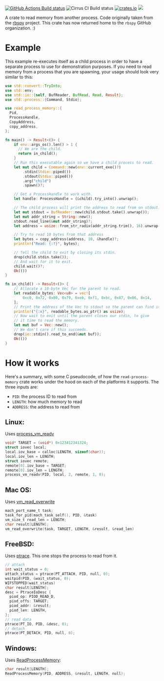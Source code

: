 [![GitHub Actions Build status](https://github.com/rbspy/read-process-memory/actions/workflows/build.yml/badge.svg)](https://github.com/rbspy/read-process-memory/actions/workflows/build.yml) ![Cirrus CI Build status](https://api.cirrus-ci.com/github/luser/read-process-memory.svg) [![crates.io](https://img.shields.io/crates/v/read-process-memory.svg)](https://crates.io/crates/read-process-memory) [![](https://docs.rs/read-process-memory/badge.svg)](https://docs.rs/read-process-memory)

A crate to read memory from another process. Code originally taken from the [rbspy](https://github.com/rbspy/rbspy/) project. This crate has now returned home to the `rbspy` GitHub organization. :)

# Example

This example re-executes itself as a child process in order to have a separate process to use for demonstration purposes. If you need to read memory from a process that you are spawning, your usage should look very similar to this:

```rust
use std::convert::TryInto;
use std::env;
use std::io::{self, BufReader, BufRead, Read, Result};
use std::process::{Command, Stdio};

use read_process_memory::{
  Pid,
  ProcessHandle,
  CopyAddress,
  copy_address,
};

fn main() -> Result<()> {
    if env::args_os().len() > 1 {
      // We are the child.
      return in_child();
    }
    // Run this executable again so we have a child process to read.
    let mut child = Command::new(env::current_exe()?)
        .stdin(Stdio::piped())
        .stdout(Stdio::piped())
        .arg("child")
        .spawn()?;

    // Get a ProcessHandle to work with.
    let handle: ProcessHandle = (&child).try_into().unwrap();

    // The child process will print the address to read from on stdout.
    let mut stdout = BufReader::new(child.stdout.take().unwrap());
    let mut addr_string = String::new();
    stdout.read_line(&mut addr_string)?;
    let address = usize::from_str_radix(addr_string.trim(), 16).unwrap();

    // Try to read 10 bytes from that address
    let bytes = copy_address(address, 10, &handle)?;
    println!("Read: {:?}", bytes);

    // Tell the child to exit by closing its stdin.
    drop(child.stdin.take());
    // And wait for it to exit.
    child.wait()?;
    Ok(())
}

fn in_child() -> Result<()> {
    // Allocate a 10-byte Vec for the parent to read.
    let readable_bytes: Vec<u8> = vec![
        0xc0, 0x72, 0x80, 0x79, 0xeb, 0xf1, 0xbc, 0x87, 0x06, 0x14,
    ];
    // Print the address of the Vec to stdout so the parent can find it.
    println!("{:x}", readable_bytes.as_ptr() as usize);
    // Now wait to exit until the parent closes our stdin, to give
    // it time to read the memory.
    let mut buf = Vec::new();
    // We don't care if this succeeds.
    drop(io::stdin().read_to_end(&mut buf));
    Ok(())
}

```

# How it works

Here's a summary, with some C pseudocode, of how the `read-process-memory`
crate works under the hood on each of the platforms it supports. The three
inputs are:

* `PID`: the process ID to read from
* `LENGTH`: how much memory to read
* `ADDRESS`: the address to read from

## Linux:

Uses [process_vm_readv](https://man7.org/linux/man-pages/man2/process_vm_readv.2.html)

```c
void* TARGET = (void*) 0x123412341324;
struct iovec local;
local.iov_base = calloc(LENGTH, sizeof(char));
local.iov_len = LENGTH;
struct iovec remote;
remote[0].iov_base = TARGET;
remote[0].iov_len = LENGTH;
process_vm_readv(PID, local, 2, remote, 1, 0);
```

## Mac OS:

Uses [vm_read_overwrite](https://developer.apple.com/documentation/kernel/1585371-vm_read_overwrite)

```c
mach_port_name_t task;
task_for_pid(mach_task_self(), PID, &task)
vm_size_t read_len = LENGTH;
char result[LENGTH];
vm_read_overwrite(task, TARGET, LENGTH, &result, &read_len)
```

## FreeBSD:

Uses [ptrace](https://man.freebsd.org/cgi/man.cgi?query=ptrace). This one stops the process to read from it.

```c
// attach
int wait_status = 0;
attach_status = ptrace(PT_ATTACH, PID, null, 0);
waitpid(PID, &wait_status, 0);
WIFSTOPPED(wait_status)
char result[LENGTH];
desc = PtraceIoDesc {
  piod_op: PIOD_READ_D,
  piod_offs: TARGET;
  piod_addr: &result;
  piod_len: LENGTH,
};
// read data
ptrace(PT_IO, PID, &desc, 0);
// detach
ptrace(PT_DETACH, PID, null, 0);
```

## Windows:

Uses [ReadProcessMemory](https://learn.microsoft.com/en-us/windows/win32/api/memoryapi/nf-memoryapi-readprocessmemory):

```c
char result[LENGTH];
ReadProcessMemory(PID, ADDRESS, &result, LENGTH, null);
```
